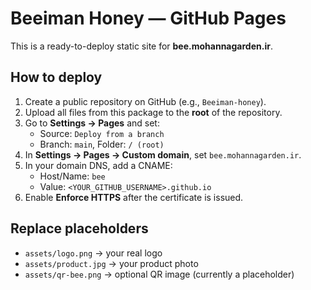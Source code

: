 # Beeiman Honey — GitHub Pages

This is a ready-to-deploy static site for **bee.mohannagarden.ir**.

## How to deploy
1. Create a public repository on GitHub (e.g., `Beeiman-honey`).
2. Upload all files from this package to the **root** of the repository.
3. Go to **Settings → Pages** and set:
   - Source: `Deploy from a branch`
   - Branch: `main`, Folder: `/ (root)`
4. In **Settings → Pages → Custom domain**, set `bee.mohannagarden.ir`.
5. In your domain DNS, add a CNAME:
   - Host/Name: `bee`
   - Value: `<YOUR_GITHUB_USERNAME>.github.io`
6. Enable **Enforce HTTPS** after the certificate is issued.

## Replace placeholders
- `assets/logo.png` → your real logo
- `assets/product.jpg` → your product photo
- `assets/qr-bee.png` → optional QR image (currently a placeholder)
